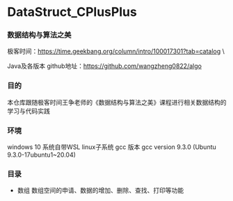 # DataStruct_CPlusPlus

### 数据结构与算法之美

极客时间：https://time.geekbang.org/column/intro/100017301?tab=catalog \

Java及各版本 github地址：https://github.com/wangzheng0822/algo

### 目的
本仓库跟随极客时间王争老师的《数据结构与算法之美》课程进行相关数据结构的学习与代码实践

### 环境
windows 10 系统自带WSL linux子系统
gcc 版本 gcc version 9.3.0 (Ubuntu 9.3.0-17ubuntu1~20.04)

### 目录
* 数组
数组空间的申请、数据的增加、删除、查找、打印等功能

